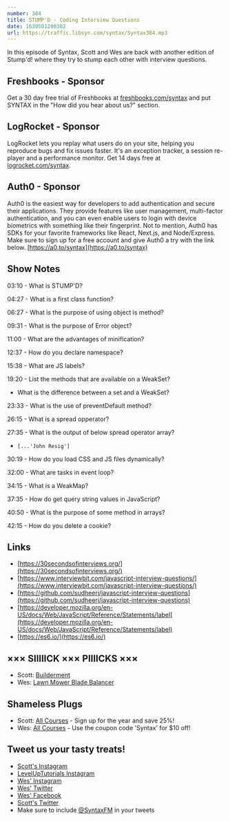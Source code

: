 ```yaml
---
number: 384
title: STUMP'D - Coding Interview Questions
date: 1630501200382
url: https://traffic.libsyn.com/syntax/Syntax384.mp3
---
```


In this episode of Syntax, Scott and Wes are back with another edition of Stump'd! where they try to stump each other with interview questions.

## Freshbooks - Sponsor
Get a 30 day free trial of Freshbooks at [freshbooks.com/syntax](https://freshbooks.com/syntax) and put SYNTAX in the "How did you hear about us?" section.

## LogRocket - Sponsor
LogRocket lets you replay what users do on your site, helping you reproduce bugs and fix issues faster. It's an exception tracker, a session re-player and a performance monitor. Get 14 days free at [logrocket.com/syntax](https://logrocket.com/syntax).

## Auth0 - Sponsor
Auth0 is the easiest way for developers to add authentication and secure their applications. They provide features like user management, multi-factor authentication, and you can even enable users to login with device biometrics with something like their fingerprint. Not to mention, Auth0 has SDKs for your favorite frameworks like React, Next.js, and Node/Express. Make sure to sign up for a free account and give Auth0 a try with the link below. [https://a0.to/syntax](https://a0.to/syntax)

## Show Notes
03:10 - What is STUMP'D?

04:27 - What is a first class function?

06:27 - What is the purpose of using object is method?

09:31 - What is the purpose of Error object?

11:00 - What are the advantages of minification?

12:37 - How do you declare namespace?

15:38 - What are JS labels?

19:20 - List the methods that are available on a WeakSet?
  * What is the difference between a set and a WeakSet?

23:33 - What is the use of preventDefault method?

26:15 - What is a spread opperator?

27:35 - What is the output of below spread operator array?
* `[...'John Resig']`

30:19 - How do you load CSS and JS files dynamically?

32:00 - What are tasks in event loop?

34:15 - What is a WeakMap?

37:35 - How do get query string values in JavaScript?

40:50 - What is the purpose of some method in arrays?

42:15 - How do you delete a cookie?

## Links
* [https://30secondsofinterviews.org/](https://30secondsofinterviews.org/)
* [https://www.interviewbit.com/javascript-interview-questions/](https://www.interviewbit.com/javascript-interview-questions/)
* [https://github.com/sudheerj/javascript-interview-questions](https://github.com/sudheerj/javascript-interview-questions)
* [https://developer.mozilla.org/en-US/docs/Web/JavaScript/Reference/Statements/label](https://developer.mozilla.org/en-US/docs/Web/JavaScript/Reference/Statements/label)
* [https://es6.io/](https://es6.io/)

## ××× SIIIIICK ××× PIIIICKS ×××
* Scott: [Builderment](https://builderment.com/)
* Wes: [Lawn Mower Blade Balancer](https://www.amazon.com/s?k=blade+balancer)

## Shameless Plugs
* Scott: [All Courses](https://www.leveluptutorials.com/pro) - Sign up for the year and save 25%!
* Wes: [All Courses](https://wesbos.com/courses/) - Use the coupon code 'Syntax' for $10 off!

## Tweet us your tasty treats!
* [Scott's Instagram](https://www.instagram.com/stolinski/)
* [LevelUpTutorials Instagram](https://www.instagram.com/LevelUpTutorials/)
* [Wes' Instagram](https://www.instagram.com/wesbos/)
* [Wes' Twitter](https://twitter.com/wesbos)
* [Wes' Facebook](https://www.facebook.com/wesbos.developer)
* [Scott's Twitter](https://twitter.com/stolinski)
* Make sure to include [@SyntaxFM](https://twitter.com/SyntaxFM) in your tweets